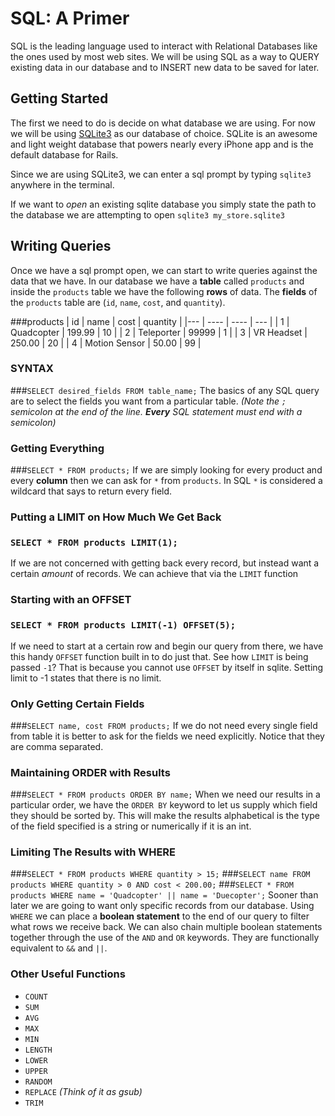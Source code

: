 # SQL: A Primer
SQL is the leading language used to interact with Relational Databases like the ones used by most web sites. We will be using SQL as a way to QUERY existing data in our database and to INSERT new data to be saved for later.

## Getting Started
The first we need to do is decide on what database we are using. For now we will be using [SQLite3](https://www.sqlite.org/) as our database of choice. SQLite is an awesome and light weight database that powers nearly every iPhone app and is the default database for Rails.

Since we are using SQLite3, we can enter a sql prompt by typing `sqlite3` anywhere in the terminal.

If we want to *open* an existing sqlite database you simply state the path to the database we are attempting to open `sqlite3 my_store.sqlite3`
## Writing Queries
Once we have a sql prompt open, we can start to write queries against the data that we have. In our database we have a **table** called `products` and inside the `products` table we have the following **rows** of data. The **fields** of the `products` table are (`id`, `name`, `cost`, and `quantity`).

###products
| id |    name    |    cost  | quantity |
|--- | ----       | ----     |   ---    |
| 1  | Quadcopter | 199.99   | 10 | 
| 2  | Teleporter | 99999    | 1  |
| 3  | VR Headset | 250.00   | 20 |
| 4  | Motion Sensor | 50.00 | 99 |

### SYNTAX
###`SELECT desired_fields FROM table_name;`
The basics of any SQL query are to select the fields you want from a particular table.
_(Note the `;` semicolon at the end of the line. **Every** SQL statement must end with a semicolon)_

### Getting Everything
###`SELECT * FROM products;`
If we are simply looking for every product and every **column** then we can ask for `*` from `products`. In SQL `*` is considered a wildcard that says to return every field.

### Putting a LIMIT on How Much We Get Back
### `SELECT * FROM products LIMIT(1);`
If we are not concerned with getting back every record, but instead want a certain _amount_ of records. We can achieve that via the `LIMIT` function

### Starting with an OFFSET
### `SELECT * FROM products LIMIT(-1) OFFSET(5);`
If we need to start at a certain row and begin our query from there, we have this handy `OFFSET` function built in to do just that. See how `LIMIT` is being passed `-1`? That is because you cannot use `OFFSET` by itself in sqlite. Setting limit to -1 states that there is no limit.

### Only Getting Certain Fields
###`SELECT name, cost FROM products;`
If we do not need every single field from table it is better to ask for the fields we need explicitly. Notice that they are comma separated.

### Maintaining ORDER with Results
###`SELECT * FROM products ORDER BY name;`
When we need our results in a particular order, we have the `ORDER BY` keyword to let us supply which field they should be sorted by. This will make the results alphabetical is the type of the field specified is a string or numerically if it is an int.


### Limiting The Results with WHERE
###`SELECT * FROM products WHERE quantity > 15;`
###`SELECT name FROM products WHERE quantity > 0 AND cost < 200.00;`
###`SELECT * FROM products WHERE name = 'Quadcopter' || name = 'Duecopter';`
Sooner than later we are going to want only specific records from our database. Using `WHERE` we can place a **boolean statement** to the end of our query to filter what rows we receive back.
We can also chain multiple boolean statements together through the use of the `AND` and `OR` keywords. They are functionally equivalent to `&&` and `||`.

### Other Useful Functions
- `COUNT`
- `SUM`
- `AVG`
- `MAX`
- `MIN`
- `LENGTH`
- `LOWER`
- `UPPER`
- `RANDOM`
- `REPLACE` _(Think of it as gsub)_
- `TRIM`

